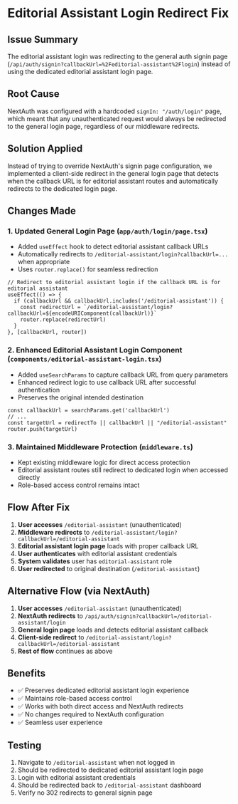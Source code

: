 # Editorial Assistant Login Redirect Fix

## Issue Summary
The editorial assistant login was redirecting to the general auth signin page (`/api/auth/signin?callbackUrl=%2Feditorial-assistant%2Flogin`) instead of using the dedicated editorial assistant login page.

## Root Cause
NextAuth was configured with a hardcoded `signIn: "/auth/login"` page, which meant that any unauthenticated request would always be redirected to the general login page, regardless of our middleware redirects.

## Solution Applied
Instead of trying to override NextAuth's signin page configuration, we implemented a client-side redirect in the general login page that detects when the callback URL is for editorial assistant routes and automatically redirects to the dedicated login page.

## Changes Made

### 1. Updated General Login Page (`app/auth/login/page.tsx`)
- Added `useEffect` hook to detect editorial assistant callback URLs
- Automatically redirects to `/editorial-assistant/login?callbackUrl=...` when appropriate
- Uses `router.replace()` for seamless redirection

```tsx
// Redirect to editorial assistant login if the callback URL is for editorial assistant
useEffect(() => {
  if (callbackUrl && callbackUrl.includes('/editorial-assistant')) {
    const redirectUrl = `/editorial-assistant/login?callbackUrl=${encodeURIComponent(callbackUrl)}`
    router.replace(redirectUrl)
  }
}, [callbackUrl, router])
```

### 2. Enhanced Editorial Assistant Login Component (`components/editorial-assistant-login.tsx`)
- Added `useSearchParams` to capture callback URL from query parameters
- Enhanced redirect logic to use callback URL after successful authentication
- Preserves the original intended destination

```tsx
const callbackUrl = searchParams.get('callbackUrl')
// ...
const targetUrl = redirectTo || callbackUrl || "/editorial-assistant"
router.push(targetUrl)
```

### 3. Maintained Middleware Protection (`middleware.ts`)
- Kept existing middleware logic for direct access protection
- Editorial assistant routes still redirect to dedicated login when accessed directly
- Role-based access control remains intact

## Flow After Fix

1. **User accesses** `/editorial-assistant` (unauthenticated)
2. **Middleware redirects** to `/editorial-assistant/login?callbackUrl=/editorial-assistant`
3. **Editorial assistant login page** loads with proper callback URL
4. **User authenticates** with editorial assistant credentials
5. **System validates** user has `editorial-assistant` role
6. **User redirected** to original destination (`/editorial-assistant`)

## Alternative Flow (via NextAuth)

1. **User accesses** `/editorial-assistant` (unauthenticated)
2. **NextAuth redirects** to `/api/auth/signin?callbackUrl=/editorial-assistant/login`
3. **General login page** loads and detects editorial assistant callback
4. **Client-side redirect** to `/editorial-assistant/login?callbackUrl=/editorial-assistant`
5. **Rest of flow** continues as above

## Benefits
- ✅ Preserves dedicated editorial assistant login experience
- ✅ Maintains role-based access control
- ✅ Works with both direct access and NextAuth redirects
- ✅ No changes required to NextAuth configuration
- ✅ Seamless user experience

## Testing
1. Navigate to `/editorial-assistant` when not logged in
2. Should be redirected to dedicated editorial assistant login page
3. Login with editorial assistant credentials
4. Should be redirected back to `/editorial-assistant` dashboard
5. Verify no 302 redirects to general signin page
